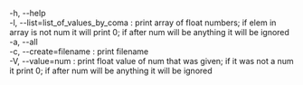 -h, --help  
-l, --list=list_of_values_by_coma :   print array of float numbers; if elem in array is not num it will print 0; if after num will be anything it will be ignored  
-a, --all  
-c, --create=filename : print filename  
-V, --value=num : print float value of num that was given; if it was not a num it print 0;  if after num will be anything it will be ignored  
